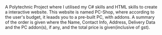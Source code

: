 A Polytechnic Project where I utilised my C# skills and HTML skills to create a interactive website. This website is named PC-Shop, where according to the user's budget, it leaads you to a pre-built PC, with addons. A summary of the order is given where the Name, Contact Info, Address, Delivery Data and the PC addon(s), if any, and the total price is given(inclusive of gst).
